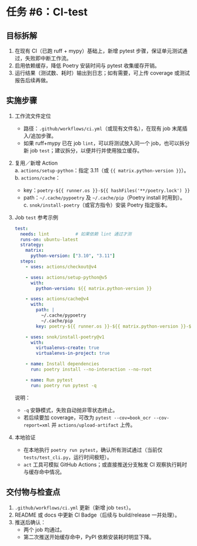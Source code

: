 # 任务 #6：CI-test

## 目标拆解  
1. 在现有 CI（已跑 ruff + mypy）基础上，新增 pytest 步骤，保证单元测试通过，失败即中断工作流。  
2. 启用依赖缓存，降低 Poetry 安装时间与 pytest 收集缓存开销。  
3. 运行结果（测试数、耗时）输出到日志；如有需要，可上传 coverage 或测试报告后续再做。  

## 实施步骤  
1. 工作流文件定位  
   - 路径：`.github/workflows/ci.yml`（或现有文件名），在现有 job 末尾插入/追加步骤。  
   - 如果 ruff+mypy 已在 job `lint`，可以将测试放入同一个 job，也可以拆分新 job `test`；建议拆分，以便并行并使用独立缓存。  

2. 复用／新增 Action  
   a. `actions/setup-python`：指定 3.11（或 `{{ matrix.python-version }}`）。  
   b. `actions/cache`：  
      - key：`poetry-${{ runner.os }}-${{ hashFiles('**/poetry.lock') }}`  
      - path：`~/.cache/pypoetry` 及 `~/.cache/pip`（Poetry install 时用到）。  
   c. `snok/install-poetry`（或官方指令）安装 Poetry 指定版本。  

3. Job `test` 参考示例  
   ```yaml
   test:
     needs: lint          # 如果依赖 lint 通过才测
     runs-on: ubuntu-latest
     strategy:
       matrix:
         python-version: ["3.10", "3.11"]
     steps:
       - uses: actions/checkout@v4

       - uses: actions/setup-python@v5
         with:
           python-version: ${{ matrix.python-version }}

       - uses: actions/cache@v4
         with:
           path: |
             ~/.cache/pypoetry
             ~/.cache/pip
           key: poetry-${{ runner.os }}-${{ matrix.python-version }}-${{ hashFiles('**/poetry.lock') }}

       - uses: snok/install-poetry@v1
         with:
           virtualenvs-create: true
           virtualenvs-in-project: true

       - name: Install dependencies
         run: poetry install --no-interaction --no-root

       - name: Run pytest
         run: poetry run pytest -q
   ```
   说明：  
   - `-q` 安静模式，失败自动抛非零状态终止。  
   - 若后续要加 coverage，可改为 `pytest --cov=book_ocr --cov-report=xml` 并 `actions/upload-artifact` 上传。  

4. 本地验证  
   - 在本地执行 `poetry run pytest`，确认所有测试通过（当前仅 `tests/test_cli.py`，运行时间极短）。  
   - `act` 工具可模拟 GitHub Actions；或直接推送分支触发 CI 观察执行耗时与缓存命中情况。  

## 交付物与检查点  
1. `.github/workflows/ci.yml` 更新（新增 job `test`）。  
2. README 或 docs 中更新 CI Badge（后续与 build/release 一并处理）。  
3. 推送后确认：  
   - 两个 job 均通过。  
   - 第二次推送开始缓存命中，PyPI 依赖安装耗时明显下降。 